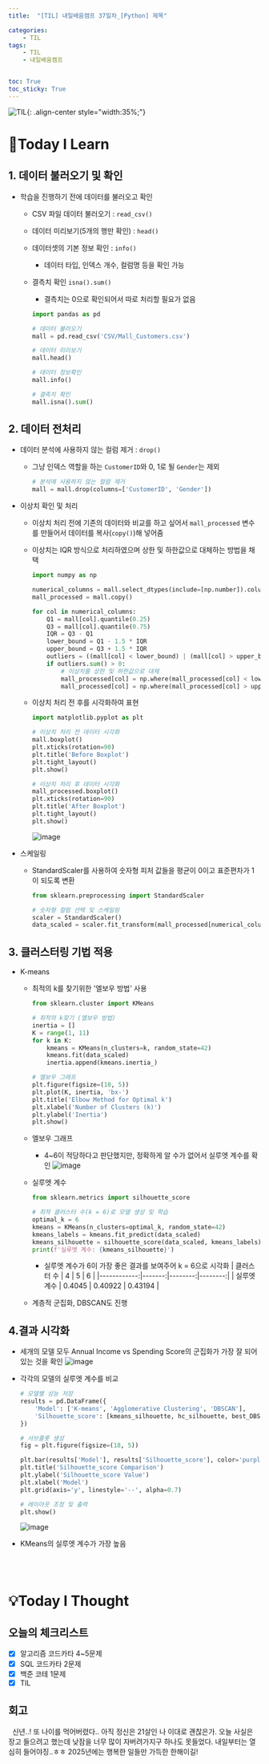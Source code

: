 ```yaml
---
title:  "[TIL] 내일배움캠프 37일차_[Python] 제목" 

categories: 
    - TIL
tags: 
    - TIL
    - 내일배움캠프


toc: True
toc_sticky: True
---
```


![TIL](/assets/images/TIL2.png){: .align-center style="width:35%;"}

# 👀Today I Learn
## 1. 데이터 불러오기 및 확인
- 학습을 진행하기 전에 데이터를 불러오고 확인
  - CSV 파일 데이터 불러오기 : `read_csv()`
  - 데이터 미리보기(5개의 행만 확인) : `head()`
  - 데이터셋의 기본 정보 확인 : `info()`
    - 데이터 타입, 인덱스 개수, 컬럼명 등을 확인 가능
  - 결측치 확인 `isna().sum()`
    - 결측치는 0으로 확인되어서 따로 처리할 필요가 없음

    ```python
    import pandas as pd

    # 데이터 불러오기
    mall = pd.read_csv('CSV/Mall_Customers.csv')

    # 데이터 미리보기
    mall.head()

    # 데이터 정보확인
    mall.info()

    # 결측치 확인
    mall.isna().sum()
    ```

## 2. 데이터 전처리
- 데이터 분석에 사용하지 않는 컬럼 제거 : `drop()`
  - 그냥 인덱스 역할을 하는 `CustomerID`와 0, 1로 될 `Gender`는 제외
    ```python
    # 분석에 사용하지 않는 컬럼 제거
    mall = mall.drop(columns=['CustomerID', 'Gender'])
    ```

- 이상치 확인 및 처리
  - 이상치 처리 전에 기존의 데이터와 비교를 하고 싶어서 `mall_processed` 변수를 만들어서 데이터를 복사(`copy()`)해 넣어줌
  - 이상치는 IQR 방식으로 처리하였으며 상한 및 하한값으로 대체하는 방법을 채택 
    ```python
    import numpy as np

    numerical_columns = mall.select_dtypes(include=[np.number]).columns
    mall_processed = mall.copy()

    for col in numerical_columns:
        Q1 = mall[col].quantile(0.25)
        Q3 = mall[col].quantile(0.75)
        IQR = Q3 - Q1
        lower_bound = Q1 - 1.5 * IQR
        upper_bound = Q3 + 1.5 * IQR
        outliers = ((mall[col] < lower_bound) | (mall[col] > upper_bound))
        if outliers.sum() > 0:
            # 이상치를 상한 및 하한값으로 대체
            mall_processed[col] = np.where(mall_processed[col] < lower_bound, lower_bound, mall_processed[col])
            mall_processed[col] = np.where(mall_processed[col] > upper_bound, upper_bound, mall_processed[col])
    ```

  - 이상치 처리 전 후를 시각화하여 표현
    ```python
    import matplotlib.pyplot as plt

    # 이상치 처리 전 데이터 시각화
    mall.boxplot()
    plt.xticks(rotation=90)
    plt.title('Before Boxplot')
    plt.tight_layout()
    plt.show()

    # 이상치 처리 후 데이터 시각화
    mall_processed.boxplot()
    plt.xticks(rotation=90)
    plt.title('After Boxplot')
    plt.tight_layout()
    plt.show()
    ```
    ![image](https://github.com/user-attachments/assets/e728ac21-2e57-4181-ae45-b58638632d79)


- 스케일링
  - StandardScaler를 사용하여 숫자형 피처 값들을 평균이 0이고 표준편차가 1이 되도록 변환
    ```python
    from sklearn.preprocessing import StandardScaler

    # 숫자형 컬럼 선택 및 스케일링
    scaler = StandardScaler()
    data_scaled = scaler.fit_transform(mall_processed[numerical_columns])
    ```

## 3. 클러스터링 기법 적용

- K-means
  - 최적의 k를 찾기위한 '엘보우 방법' 사용
    ```python
    from sklearn.cluster import KMeans

    # 최적의 k찾기 (엘보우 방법)
    inertia = []
    K = range(1, 11)
    for k in K:
        kmeans = KMeans(n_clusters=k, random_state=42)
        kmeans.fit(data_scaled)
        inertia.append(kmeans.inertia_)
    
    # 엘보우 그래프
    plt.figure(figsize=(10, 5))
    plt.plot(K, inertia, 'bx-')
    plt.title('Elbow Method for Optimal k')
    plt.xlabel('Number of Clusters (k)')
    plt.ylabel('Inertia')
    plt.show()
    ```
  - 엘보우 그래프
    - 4~6이 적당하다고 판단했지만, 정확하게 알 수가 없어서 실루엣 계수를 확인
    ![image](https://github.com/user-attachments/assets/08515199-80fa-4ede-a649-9bec7e0167fc)
  - 실루엣 계수
    ```python
    from sklearn.metrics import silhouette_score

    # 최적 클러스터 수(k = 6)로 모델 생성 및 학습
    optimal_k = 6
    kmeans = KMeans(n_clusters=optimal_k, random_state=42)
    kmeans_labels = kmeans.fit_predict(data_scaled)
    kmeans_silhouette = silhouette_score(data_scaled, kmeans_labels)
    print(f'실루엣 계수: {kmeans_silhouette}')
    ```
    - 실루엣 계수가 6이 가장 좋은 결과를 보여주어 k = 6으로 시각화
      | 클러스터 수 |      4 |       5 |       6 |
      |------------:|-------:|--------:|--------:|
      | 실루엣 계수 | 0.4045 | 0.40922 | 0.43194 |

  - 계층적 군집화, DBSCAN도 진행


## 4.결과 시각화
- 세개의 모델 모두 Annual Income vs Spending Score의 군집화가 가장 잘 되어있는 것을 확인
  ![image](https://github.com/user-attachments/assets/15dc40c3-79b6-4522-8c60-6f4180e94696)
- 각각의 모델의 실루엣 계수를 비교
  ```python
  # 모델별 성능 저장
  results = pd.DataFrame({
      'Model': ['K-means', 'Agglomerative Clustering', 'DBSCAN'],
      'Silhouette_score': [kmeans_silhouette, hc_silhouette, best_DBSCAN_silhouette]
  })

  # 서브플롯 생성
  fig = plt.figure(figsize=(18, 5))  

  plt.bar(results['Model'], results['Silhouette_score'], color='purple', width=0.5)
  plt.title('Silhouette_score Comparison')
  plt.ylabel('Silhouette_score Value')
  plt.xlabel('Model')
  plt.grid(axis='y', linestyle='--', alpha=0.7)

  # 레이아웃 조정 및 출력
  plt.show()
  ```
  ![image](https://github.com/user-attachments/assets/9cc3e2ea-94d0-4b18-a496-370479ccfd47)

- KMeans의 실루엣 계수가 가장 높음

<br>
<br>

# 💡Today I Thought

## 오늘의 체크리스트
- [x] 알고리즘 코드카타 4~5문제
- [x] SQL 코드카타 2문제
- [x] 백준 코테 1문제
- [x] TIL

## 회고
&nbsp; 신년..! 또 나이를 먹어버렸다.. 아직 정신은 21살인 나 이대로 괜찮은가. 오늘 사실은 장고 들으려고 했는데 낮잠을 너무 많이 자버려가지구 하나도 못들었다. 내일부터는 열심히 들어야징..ㅎㅎ 2025년에는 행복한 일들만 가득한 한해이길!